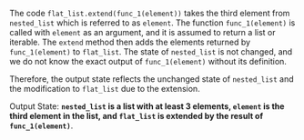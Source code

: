 The code `flat_list.extend(func_1(element))` takes the third element from `nested_list` which is referred to as `element`. The function `func_1(element)` is called with `element` as an argument, and it is assumed to return a list or iterable. The `extend` method then adds the elements returned by `func_1(element)` to `flat_list`. The state of `nested_list` is not changed, and we do not know the exact output of `func_1(element)` without its definition.

Therefore, the output state reflects the unchanged state of `nested_list` and the modification to `flat_list` due to the extension.

Output State: **`nested_list` is a list with at least 3 elements, `element` is the third element in the list, and `flat_list` is extended by the result of `func_1(element)`**.